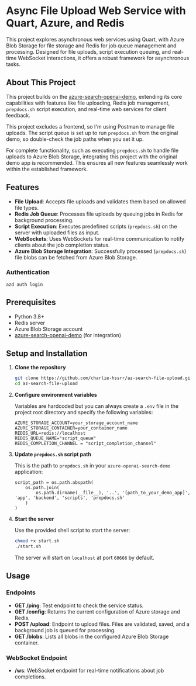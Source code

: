 # Async File Upload Web Service with Quart, Azure, and Redis

This project explores asynchronous web services using Quart, with Azure Blob Storage for file storage and Redis for job queue management and processing. Designed for file uploads, script execution queuing, and real-time WebSocket interactions, it offers a robust framework for asynchronous tasks.

## About This Project

This project builds on the [azure-search-openai-demo](https://github.com/Azure-Samples/azure-search-openai-demo), extending its core capabilities with features like file uploading, Redis job management, `prepdocs.sh` script execution, and real-time web services for client feedback.

This project excludes a frontend, so I'm using Postman to manage file uploads. The script queue is set up to run `prepdocs.sh` from the original demo, so double-check the job paths when you set it up.

For complete functionality, such as executing `prepdocs.sh` to handle file uploads to Azure Blob Storage, integrating this project with the original demo app is recommended. This ensures all new features seamlessly work within the established framework.

## Features

- **File Upload**: Accepts file uploads and validates them based on allowed file types.
- **Redis Job Queue**: Processes file uploads by queuing jobs in Redis for background processing.
- **Script Execution**: Executes predefined scripts (`prepdocs.sh`) on the server with uploaded files as input.
- **WebSockets**: Uses WebSockets for real-time communication to notify clients about the job completion status.
- **Azure Blob Storage Integration**: Successfully processed (`prepdocs.sh`) file blobs can be fetched from Azure Blob Storage.

### Authentication

```azd auth login```

## Prerequisites

- Python 3.8+
- Redis server
- Azure Blob Storage account
- [azure-search-openai-demo](https://github.com/Azure-Samples/azure-search-openai-demo) (for integration)

## Setup and Installation

1. **Clone the repository**

    ```bash
    git clone https://github.com/charlie-hssrr/az-search-file-upload.git
    cd az-search-file-upload
    ```

2. **Configure environment variables**

    Variables are hardcoded but you can always create a `.env` file in the project root directory and specify the following variables:
    ```
    AZURE_STORAGE_ACCOUNT=your_storage_account_name
    AZURE_STORAGE_CONTAINER=your_container_name
    REDIS_URL=redis://localhost
    REDIS_QUEUE_NAME="script_queue"
    REDIS_COMPLETION_CHANNEL = "script_completion_channel"
    ```

3. **Update `prepdocs.sh` script path**

    This is the path to `prepdocs.sh` in your ```azure-openai-search-demo``` application:

    ```
    script_path = os.path.abspath(
        os.path.join(
            os.path.dirname(__file__), '..', '[path_to_your_demo_app]', 'app', 'backend', 'scripts', 'prepdocs.sh'
        )
    )
    ```

4. **Start the server**

    Use the provided shell script to start the server:

    ```bash
    chmod +x start.sh
    ./start.sh
    ```

    The server will start on `localhost` at port `60666` by default.
 
## Usage

### Endpoints

- **GET /ping**: Test endpoint to check the service status.
- **GET /config**: Returns the current configuration of Azure storage and Redis.
- **POST /upload**: Endpoint to upload files. Files are validated, saved, and a background job is queued for processing.
- **GET /blobs**: Lists all blobs in the configured Azure Blob Storage container.

### WebSocket Endpoint

- **/ws**: WebSocket endpoint for real-time notifications about job completions.
